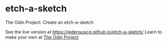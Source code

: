 # etch-a-sketch
The Odin Project: Create an etch-a-sketch

See the live version at https://jedensuscg.github.io/etch-a-sketch/
Learn to make your own at <a href="http://www.theodinproject.com">The Odin Project</a>
